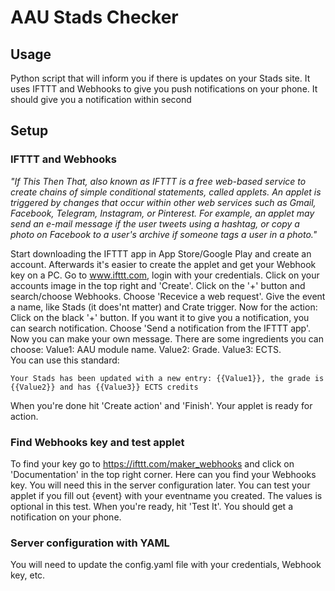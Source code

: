 # AAU Stads Checker
## Usage
Python script that will inform you if there is updates on your Stads site. It uses IFTTT and Webhooks to give you push notifications on your phone. It should give you a notification within second

## Setup
### IFTTT and Webhooks
*"If This Then That, also known as IFTTT is a free web-based service to create chains of simple conditional statements, called applets. An applet is triggered by changes that occur within other web services such as Gmail, Facebook, Telegram, Instagram, or Pinterest. For example, an applet may send an e-mail message if the user tweets using a hashtag, or copy a photo on Facebook to a user's archive if someone tags a user in a photo."*  


Start downloading the IFTTT app in App Store/Google Play and create an account. Afterwards it's easier to create the applet and get your Webhook key on a PC. Go to www.ifttt.com, login with your credentials. Click on your accounts image in the top right and 'Create'. Click on the '+' button and search/choose Webhooks. Choose 'Recevice a web request'. Give the event a name, like Stads (it does'nt matter) and Crate trigger. Now for the action: Click on the black '+' button. If you want it to give you a notification, you can search notification. Choose 'Send a notification from the IFTTT app'. Now you can make your own message. There are some ingredients you can choose: Value1: AAU module name. Value2: Grade. Value3: ECTS.  
You can use this standard:  
```
Your Stads has been updated with a new entry: {{Value1}}, the grade is {{Value2}} and has {{Value3}} ECTS credits
```
When you're done hit 'Create action' and 'Finish'. Your applet is ready for action.

### Find Webhooks key and test applet
To find your key go to https://ifttt.com/maker_webhooks and click on 'Documentation' in the top right corner. Here can you find your Webhooks key. You will need this in the server configuration later. You can test your applet if you fill out {event} with your eventname you created. The values is optional in this test. When you're ready, hit 'Test It'. You should get a notification on your phone. 


### Server configuration with YAML 
You will need to update the config.yaml file with your credentials, Webhook key, etc.
